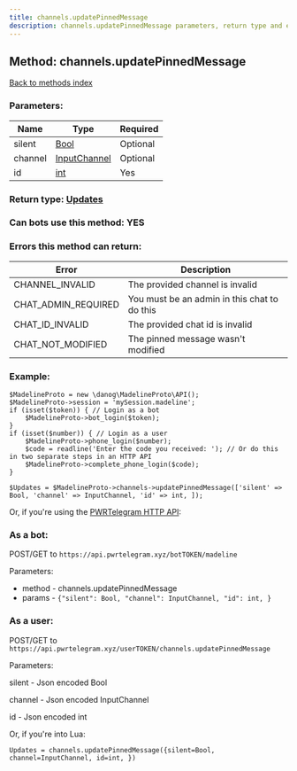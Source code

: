 ```yaml
---
title: channels.updatePinnedMessage
description: channels.updatePinnedMessage parameters, return type and example
---
```

## Method: channels.updatePinnedMessage  
[Back to methods index](index.md)


### Parameters:

| Name     |    Type       | Required |
|----------|---------------|----------|
|silent|[Bool](../types/Bool.md) | Optional|
|channel|[InputChannel](../types/InputChannel.md) | Optional|
|id|[int](../types/int.md) | Yes|


### Return type: [Updates](../types/Updates.md)

### Can bots use this method: **YES**


### Errors this method can return:

| Error    | Description   |
|----------|---------------|
|CHANNEL_INVALID|The provided channel is invalid|
|CHAT_ADMIN_REQUIRED|You must be an admin in this chat to do this|
|CHAT_ID_INVALID|The provided chat id is invalid|
|CHAT_NOT_MODIFIED|The pinned message wasn't modified|


### Example:


```
$MadelineProto = new \danog\MadelineProto\API();
$MadelineProto->session = 'mySession.madeline';
if (isset($token)) { // Login as a bot
    $MadelineProto->bot_login($token);
}
if (isset($number)) { // Login as a user
    $MadelineProto->phone_login($number);
    $code = readline('Enter the code you received: '); // Or do this in two separate steps in an HTTP API
    $MadelineProto->complete_phone_login($code);
}

$Updates = $MadelineProto->channels->updatePinnedMessage(['silent' => Bool, 'channel' => InputChannel, 'id' => int, ]);
```

Or, if you're using the [PWRTelegram HTTP API](https://pwrtelegram.xyz):

### As a bot:

POST/GET to `https://api.pwrtelegram.xyz/botTOKEN/madeline`

Parameters:

* method - channels.updatePinnedMessage
* params - `{"silent": Bool, "channel": InputChannel, "id": int, }`



### As a user:

POST/GET to `https://api.pwrtelegram.xyz/userTOKEN/channels.updatePinnedMessage`

Parameters:

silent - Json encoded Bool

channel - Json encoded InputChannel

id - Json encoded int




Or, if you're into Lua:

```
Updates = channels.updatePinnedMessage({silent=Bool, channel=InputChannel, id=int, })
```

